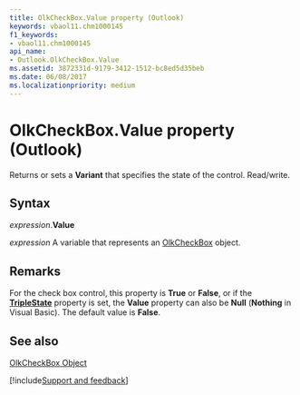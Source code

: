 ```yaml
---
title: OlkCheckBox.Value property (Outlook)
keywords: vbaol11.chm1000145
f1_keywords:
- vbaol11.chm1000145
api_name:
- Outlook.OlkCheckBox.Value
ms.assetid: 3872331d-9179-3412-1512-bc8ed5d35beb
ms.date: 06/08/2017
ms.localizationpriority: medium
---
```



# OlkCheckBox.Value property (Outlook)

Returns or sets a **Variant** that specifies the state of the control. Read/write.


## Syntax

_expression_.**Value**

_expression_ A variable that represents an [OlkCheckBox](Outlook.OlkCheckBox.md) object.


## Remarks

For the check box control, this property is **True** or **False**, or if the **[TripleState](Outlook.OlkCheckBox.TripleState.md)** property is set, the **Value** property can also be **Null** (**Nothing** in Visual Basic). The default value is **False**.


## See also


[OlkCheckBox Object](Outlook.OlkCheckBox.md)

[!include[Support and feedback](~/includes/feedback-boilerplate.md)]